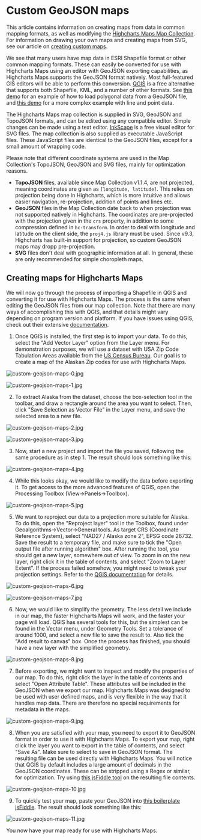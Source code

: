 Custom GeoJSON maps
===================

This article contains information on creating maps from data in common mapping formats, as well as modifying the [Highcharts Maps Map Collection](https://code.highcharts.com/mapdata "Highcharts Maps Map Collection"). For information on drawing your own maps and creating maps from SVG, see our article on [creating custom maps](https://www.highcharts.com/docs/maps/create-custom-maps-for-highmaps "Custom maps").

We see that many users have map data in ESRI Shapefile format or other common mapping formats. These can easily be converted for use with Highcharts Maps using an editor with GeoJSON exporting capabilities, as Highcharts Maps supports the GeoJSON format natively. Most full-featured GIS editors will be able to perform this conversion. [QGIS](https://qgis.org "QGIS") is a free alternative that supports both Shapefile, KML, and a number of other formats. See [this demo](https://highcharts.com/maps/demo/geojson "GeoJSON demo") for an example of how to load polygonal data from a GeoJSON file, and [this demo](https://highcharts.com/maps/demo/geojson-multiple-types "GeoJSON multiple types demo") for a more complex example with line and point data.

The Highcharts Maps map collection is supplied in SVG, GeoJSON and TopoJSON formats, and can be edited using any compatible editor. Simple changes can be made using a text editor. [InkScape](https://inkscape.org "InkScape") is a free visual editor for SVG files. The map collection is also supplied as executable JavaScript files. These JavaScript files are identical to the GeoJSON files, except for a small amount of wrapping code.

Please note that different coordinate systems are used in the Map Collection's TopoJSON, GeoJSON and SVG files, mainly for optimization reasons.
- **TopoJSON** files, available since Map Collection v1.1.4, are not projected, meaning coordinates are given as `[longitude, latitude]`. This relies on projection being done in Highcharts, which is more intuitive and allows easier navigation, re-projection, addition of points and lines etc.
- **GeoJSON** files in the Map Collection date back to when projection was not supported natively in Highcharts. The coordinates are pre-projected with the projection given in the `crs` property, in addition to some compression defined in `hc-transform`. In order to deal with longitude and latitude on the client side, the `proj4.js` library must be used. Since v9.3, Highcharts has built-in support for projection, so custom GeoJSON maps may dropp pre-projection.
- **SVG** files don't deal with geographic information at all. In general, these are only recommended for simple choropleth maps.

Creating maps for Highcharts Maps
--------------------------

We will now go through the process of importing a Shapefile in QGIS and converting it for use with Highcharts Maps. The process is the same when editing the GeoJSON files from our map collection. Note that there are many ways of accomplishing this with QGIS, and that details might vary depending on program version and platform. If you have issues using QGIS, check out their extensive [documentation](https://qgis.org/en/docs/index.html "QGIS Documentation").

1. Once QGIS is installed, the first step is to import your data. To do this, select the "Add Vector Layer" option from the Layer menu. For demonstration purposes, we will use a dataset with USA Zip Code Tabulation Areas available from the [US Census Bureau](https://www.census.gov/cgi-bin/geo/shapefiles/index.php "Zip Code Tabulation Areas"). Our goal is to create a map of the Alaskan Zip codes for use with Highcharts Maps.

![custom-geojson-maps-0.jpg](custom-geojson-maps-0.jpg)

![custom-geojson-maps-1.jpg](custom-geojson-maps-1.jpg)

2. To extract Alaska from the dataset, choose the box-selection tool in the toolbar, and draw a rectangle around the area you want to select. Then, click "Save Selection as Vector File" in the Layer menu, and save the selected area to a new file.

![custom-geojson-maps-2.jpg](custom-geojson-maps-2.jpg)

![custom-geojson-maps-3.jpg](custom-geojson-maps-3.jpg)

3. Now, start a new project and import the file you saved, following the same procedure as in step 1. The result should look something like this:

![custom-geojson-maps-4.jpg](custom-geojson-maps-4.jpg)

4. While this looks okay, we would like to modify the data before exporting it. To get access to the more advanced features of QGIS, open the Processing Toolbox (View->Panels->Toolbox).

![custom-geojson-maps-5.jpg](custom-geojson-maps-5.jpg)

5. We want to reproject our data to a projection more suitable for Alaska. To do this, open the "Reproject layer" tool in the Toolbox, found under Geoalgorithms->Vector->General tools. As target CRS (Coordinate Reference System), select "NAD27 / Alaska zone 2", EPSG code 26732. Save the result to a temporary file, and make sure to tick the "Open output file after running algorithm" box. After running the tool, you should get a new layer, somewhere out of view. To zoom in on the new layer, right click it in the table of contents, and select "Zoom to Layer Extent". If the process failed somehow, you might need to tweak your projection settings. Refer to the [QGIS documentation](https://docs.qgis.org/3.4/en/docs/user_manual/working_with_projections/working_with_projections.html "Working with projections") for details. 

![custom-geojson-maps-6.jpg](custom-geojson-maps-6.jpg)

![custom-geojson-maps-7.jpg](custom-geojson-maps-7.jpg)

6. Now, we would like to simplify the geometry. The less detail we include in our map, the faster Highcharts Maps will work, and the faster your page will load. QGIS has several tools for this, but the simplest can be found in the Vector menu, under Geometry Tools. Set a tolerance of around 1000, and select a new file to save the result to. Also tick the "Add result to canvas" box. Once the process has finished, you should have a new layer with the simplified geometry.

![custom-geojson-maps-8.jpg](custom-geojson-maps-8.jpg)

7. Before exporting, we might want to inspect and modify the properties of our map. To do this, right click the layer in the table of contents and select "Open Attribute Table". These attributes will be included in the GeoJSON when we export our map. Highcharts Maps was designed to be used with user defined maps, and is very flexible in the way that it handles map data. There are therefore no special requirements for metadata in the maps. 

![custom-geojson-maps-9.jpg](custom-geojson-maps-9.jpg)

8. When you are satisfied with your map, you need to export it to GeoJSON format in order to use it with Highcharts Maps. To export your map, right click the layer you want to export in the table of contents, and select "Save As". Make sure to select to save in GeoJSON format. The resulting file can be used directly with Highcharts Maps. You will notice that QGIS by default includes a large amount of decimals in the GeoJSON coordinates. These can be stripped using a Regex or similar, for optimization. Try using [this jsFiddle tool](https://jsfiddle.net/highcharts/92oymdb7/ "jsFiddle tool") on the resulting file contents.

![custom-geojson-maps-10.jpg](custom-geojson-maps-10.jpg)

9. To quickly test your map, paste your GeoJSON into [this boilerplate jsFiddle](https://jsfiddle.net/highcharts/xbzxfx2L "GeoJSON maps boilerplate"). The result should look something like this:

![custom-geojson-maps-11.jpg](custom-geojson-maps-11.jpg)

You now have your map ready for use with Highcharts Maps.
